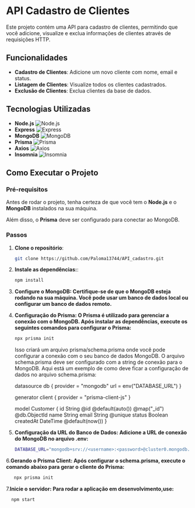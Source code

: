 # API Cadastro de Clientes

Este projeto contém uma API para cadastro de clientes, permitindo que você adicione, visualize e exclua informações de clientes através de requisições HTTP.

## Funcionalidades

- **Cadastro de Clientes**: Adicione um novo cliente com nome, email e status.
- **Listagem de Clientes**: Visualize todos os clientes cadastrados.
- **Exclusão de Clientes**: Exclua clientes da base de dados.

## Tecnologias Utilizadas

- **Node.js** ![Node.js](https://img.shields.io/badge/Node.js-339933?style=flat&logo=node.js&logoColor=white)
- **Express** ![Express](https://img.shields.io/badge/Express-000000?style=flat&logo=express&logoColor=white)
- **MongoDB** ![MongoDB](https://img.shields.io/badge/MongoDB-47A248?style=flat&logo=mongodb&logoColor=white)
- **Prisma** ![Prisma](https://img.shields.io/badge/Prisma-2D3748?style=flat&logo=prisma&logoColor=white)
- **Axios** ![Axios](https://img.shields.io/badge/Axios-5A29E4?style=flat&logo=axios&logoColor=white)
- **Insomnia** ![Insomnia](https://img.shields.io/badge/Insomnia-4000BF?style=flat&logo=insomnia&logoColor=white)

## Como Executar o Projeto

### Pré-requisitos

Antes de rodar o projeto, tenha certeza de que você tem o **Node.js** e o **MongoDB** instalados na sua máquina.

Além disso, o **Prisma** deve ser configurado para conectar ao MongoDB.

### Passos

1. **Clone o repositório**:
   ```bash
   git clone https://github.com/Paloma13744/API_cadastro.git
   ```

2. **Instale as dependências:**:
   ```bash
   npm install
   ```

3. **Configure o MongoDB: Certifique-se de que o MongoDB esteja rodando na sua máquina. Você pode usar um banco de dados local ou configurar um banco de dados remoto.**

4. **Configuração do Prisma: O Prisma é utilizado para gerenciar a conexão com o MongoDB. Após instalar as dependências, execute os seguintes comandos para configurar o Prisma:**
   ```bash
   npx prisma init
   ```
   
   Isso criará um arquivo prisma/schema.prisma onde você pode configurar a conexão com o seu banco de dados MongoDB. 
   O arquivo schema.prisma deve ser configurado com a string de conexão para o MongoDB. 
   Aqui está um exemplo de como deve ficar a configuração de dados no arquivo schema.prisma:
   
   datasource db {
     provider = "mongodb"
     url      = env("DATABASE_URL")
   }
   
   generator client {
     provider = "prisma-client-js"
   }
   
   model Customer {
     id        String @id @default(auto()) @map("_id") @db.ObjectId
     name      String
     email     String @unique
     status    Boolean
     createdAt DateTime @default(now())
   }


5. **Configuração da URL do Banco de Dados: Adicione a URL de conexão do MongoDB no arquivo .env:**
   ```bash
   DATABASE_URL="mongodb+srv://<username>:<password>@cluster0.mongodb.net/mydb?retryWrites=true&w=majority"
   ```

6.**Gerando o Prisma Client: Após configurar o schema.prisma, execute o comando abaixo para gerar o cliente do Prisma:**
```bash
   npx prisma init
```

7.**Inicie o servidor: Para rodar a aplicação em desenvolvimento,use:**
```bash
  npm start
```


   
   
